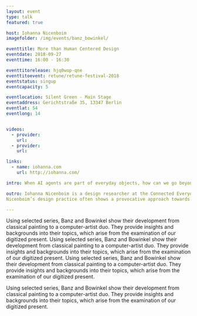 ```yaml
---
layout: event
type: talk
featured: true

host: Iohanna Nicenboim
imagefolder: /img/events/banz_bowinkel/

eventtitle: More than Human Centered Design
eventdate: 2018-09-27
eventtime: 16:00 - 16:30

eventtitorelease: hjq0wop-qne
eventtitoevent: retune/retune-festival-2018
eventstatus: singup
eventcapacity: 5

eventlocation: Silent Green - Main Stage
eventaddress: Gerichtstraße 35, 13347 Berlin
eventlat: 54
eventlong: 14


videos:
  - provider: 
    url: 
  - provider: 
    url: 

links:
  - name: iohanna.com
    url: http://iohanna.com/

intro: When AI agents are part of everyday objects, how can we go beyond human-centered-design? Drawing from Design Anthropology and a new discipline called Machine Behaviour, this talk will examine how algorithms are 'enacted' by everyday objects in the Internet of Things, and propose new design methods to practice a more-than-human-centered-design. 

outro: Iohanna Nicenboim is a design researcher at the Connected Everyday Lab (TU Delft). She focuses on connected objects as part of complex socio-technical systems in everyday futures. Following a Research through Design process, and using unconventional methods, she investigates interactions in the area of IoT, AI, Machine Learning, Social Sciences. 
Nicenboim’s design practice often shows a provocative approach towards the Internet of Things, using techniques from Speculative Design and Design Fiction. She received the Internet of Things Award for the Best Design Fiction project in 2015-16, and the Thingscon IoT fellowship in 2017. She participated in residency programs, gave talks and exhibited her work in different international exhibitions and conferences, like CHI, DIS, FutureEverything, Transmediale, Milan Design Week and Dutch Design Week.

---
```


Using selected series, Banz and Bowinkel show their development from classical painting to a computer-artist duo. They provide insights and backgrounds into their topics, which arise from the examination of our digitized present.
Using selected series, Banz and Bowinkel show their development from classical painting to a computer-artist duo. They provide insights and backgrounds into their topics, which arise from the examination of our digitized present.
Using selected series, Banz and Bowinkel show their development from classical painting to a computer-artist duo. They provide insights and backgrounds into their topics, which arise from the examination of our digitized present.

Using selected series, Banz and Bowinkel show their development from classical painting to a computer-artist duo. They provide insights and backgrounds into their topics, which arise from the examination of our digitized present.
